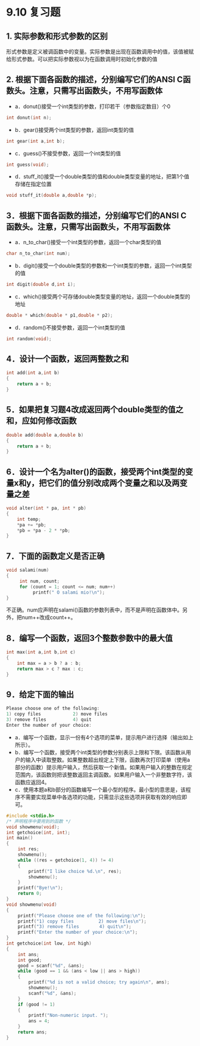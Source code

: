 # 9.10 复习题

## 1. 实际参数和形式参数的区别

形式参数是定义被调函数中的变量。实际参数是出现在函数调用中的值，该值被赋给形式参数。可以把实际参数视以为在函数调用时初始化参数的值

## 2. 根据下面各函数的描述，分别编写它们的ANSI C函数头。注意，只需写出函数头，不用写函数体

- a．donut()接受一个int类型的参数，打印若干（参数指定数目）个0

```c
int donut(int n);
```

- b．gear()接受两个int类型的参数，返回int类型的值

```c
int gear(int a,int b);
```

- c．guess()不接受参数，返回一个int类型的值

```c
int guess(void);
```

- d．stuff_it()接受一个double类型的值和double类型变量的地址，把第1个值存储在指定位置

```c
void stuff_it(double a,double *p);
```

## 3．根据下面各函数的描述，分别编写它们的ANSI C函数头。注意，只需写出函数头，不用写函数体

- a．n_to_char()接受一个int类型的参数，返回一个char类型的值

```c
char n_to_char(int num);
```

- b．digit()接受一个double类型的参数和一个int类型的参数，返回一个int类型的值

```c
int digit(double d,int i);
```

- c．which()接受两个可存储double类型变量的地址，返回一个double类型的地址

```c
double * which(double * p1,double * p2);
```

- d．random()不接受参数，返回一个int类型的值

```c
int random(void);
```

## 4．设计一个函数，返回两整数之和

```c
int add(int a,int b)
{
    return a + b;
}
```

## 5．如果把复习题4改成返回两个double类型的值之和，应如何修改函数

```c
double add(double a,double b)
{
    return a + b;
}
```

## 6．设计一个名为alter()的函数，接受两个int类型的变量x和y，把它们的值分别改成两个变量之和以及两变量之差

```c
void alter(int * pa, int * pb)
{
    int temp;
    *pa += *pb;
    *pb = *pa - 2 * *pb;
}
```

## 7．下面的函数定义是否正确

```c
void salami(num)
{
     int num, count;
     for (count = 1; count <= num; num++)
          printf(" O salami mio!\n");
}
```

不正确。num应声明在salami()函数的参数列表中，而不是声明在函数体中。另外，把num++改成count++。

## 8．编写一个函数，返回3个整数参数中的最大值

```c
int max(int a,int b,int c)
{
    int max = a > b ? a : b;
    return max > c ? max : c;
}
```

## 9．给定下面的输出

```c
Please choose one of the following:
1) copy files            2) move files
3) remove files          4) quit
Enter the number of your choice:
```

- a．编写一个函数，显示一份有4个选项的菜单，提示用户进行选择（输出如上所示）。
- b．编写一个函数，接受两个int类型的参数分别表示上限和下限。该函数从用户的输入中读取整数。如果整数超出规定上下限，函数再次打印菜单（使用a部分的函数）提示用户输入，然后获取一个新值。如果用户输入的整数在规定范围内，该函数则把该整数返回主调函数。如果用户输入一个非整数字符，该函数应返回4。
- c．使用本题a和b部分的函数编写一个最小型的程序。最小型的意思是，该程序不需要实现菜单中各选项的功能，只需显示这些选项并获取有效的响应即可。

```c
#include <stdio.h>
/* 声明程序中要用到的函数 */
void showmenu(void); 
int getchoice(int, int);
int main()
{
　　 int res;
　　 showmenu();
　　 while ((res = getchoice(1, 4)) != 4)
　　 {
　　　　　printf("I like choice %d.\n", res);
　　　　　showmenu();
　　 }
　　 printf("Bye!\n");
　　 return 0;
}
void showmenu(void)
{
　　 printf("Please choose one of the following:\n");
　　 printf("1) copy files　　　　　 2) move files\n");
　　 printf("3) remove files　　　　 4) quit\n");
　　 printf("Enter the number of your choice:\n");
}
int getchoice(int low, int high)
{
　　 int ans;
　　 int good;
　　 good = scanf("%d", &ans);
　　 while (good == 1 && (ans < low || ans > high))
　　 {
　　　　　printf("%d is not a valid choice; try again\n", ans);
　　　　　showmenu();
　　　　　scanf("%d", &ans);
　　 }
　　 if (good != 1)
　　 {
　　　　　printf("Non-numeric input. ");
　　　　　ans = 4;
　　 }
　　 return ans;
}
```
